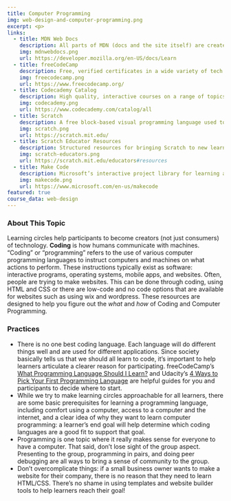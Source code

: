 ```yaml
---
title: Computer Programming
img: web-design-and-computer-programming.png
excerpt: <p>
links:
  - title: MDN Web Docs
    description: All parts of MDN (docs and the site itself) are created by an open community of developers. This site contains tutorials and resources related to HTML, CSS, and Javascript.
    img: mdnwebdocs.png
    url: https://developer.mozilla.org/en-US/docs/Learn
  - title: freeCodeCamp
    description: Free, verified certificates in a wide variety of tech related topics that are constantly being updated. Most courses combine video with console work, and can therefore serve as a great basis for learning circles. 
    img: freecodecamp.png
    url: https://www.freecodecamp.org/
  - title: Codecademy Catalog
    description: High quality, interactive courses on a range of topics. The full catalog of Codecademy courses is the best way to find the courses that they still offer for free (anything not marked ‘PRO’).
    img: codecademy.png
    url: https://www.codecademy.com/catalog/all
  - title: Scratch
    description: A free block-based visual programming language used to teach coding fundamentals. Users of the site can create projects like interactive interfaces, animations, and games using a building-block-like interface. 
    img: scratch.png
    url: https://scratch.mit.edu/
  - title: Scratch Educator Resources 
    description: Structured resources for bringing Scratch to new learners include a number of tutorials, activities, and guides that can support learning circles.
    img: scratch-educators.png
    url: https://scratch.mit.edu/educators#resources
  - title: Make Code
    description: Microsoft’s interactive project library for learning about both hardware and common programming languages.
    img: makecode.png
    url: https://www.microsoft.com/en-us/makecode
featured: true
course_data: web-design
---
```


### About This Topic

Learning circles help participants to become creators (not just consumers) of technology. **Coding** is how humans communicate with machines. “Coding” or “programming” refers to the use of various computer programming languages to instruct computers and machines on what actions to perform. These instructions typically exist as software: interactive programs, operating systems, mobile apps, and websites. Often, people are trying to make websites. This can be done through coding, using HTML and CSS or there are low-code and no code options that are available for websites such as using wix and wordpress. These resources are designed to help you figure out the _what_ and _how_ of Coding and Computer Programming.

### Practices
* There is no one best coding language. Each language will do different things well and are used for different applications. Since society basically tells us that we should all learn to code, it’s important to help learners articulate a clearer reason for participating.  freeCodeCamp’s [What Programming Language Should I Learn?](https://www.freecodecamp.org/news/what-programming-language-should-i-learn-first-19a33b0a467d/) and Udacity’s [4 Ways to Pick Your First Programming Language](https://www.udacity.com/blog/2015/05/pick-your-first-programming-language.html) are helpful guides for you and participants to decide where to start. 
* While we try to make learning circles approachable for all learners, there are some basic prerequisites for learning a programming language, including comfort using a computer, access to a computer and the internet, and a clear idea of why they want to learn computer programming: a learner’s end goal will help determine which coding languages are a good fit to support that goal.
* Programming is one topic where it really makes sense for everyone to have a computer. That said, don’t lose sight of the group aspect. Presenting to the group, programming in pairs, and doing peer debugging are all ways to bring a sense of community to the group.
* Don’t overcomplicate things: if a small business owner wants to make a website for their company, there is no reason that they need to learn HTML/CSS. There’s no shame in using templates and website builder tools to help learners reach their goal!
